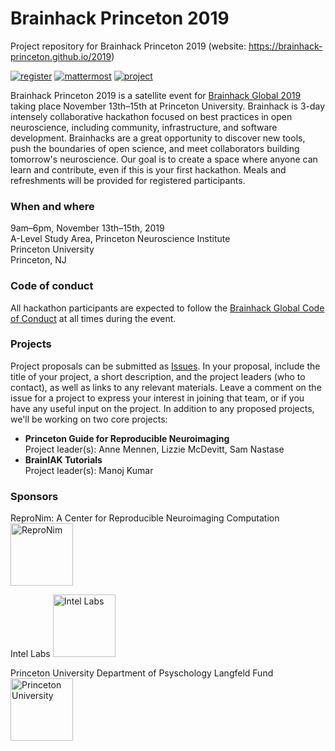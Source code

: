 # Brainhack Princeton 2019
Project repository for Brainhack Princeton 2019 (website: https://brainhack-princeton.github.io/2019)

[![register](https://img.shields.io/badge/brainhack-register-orange)](https://forms.gle/rNYuaaYHiYN9mGiA6)
[![mattermost](https://img.shields.io/badge/brainhack-mattermost-orange)](https://mattermost.brainhack.org)
[![project](https://img.shields.io/badge/brainhack-project-orange)](https://github.com/brainhack-princeton/brainhack-princeton-2019/issues)

Brainhack Princeton 2019 is a satellite event for [Brainhack Global 2019](http://www.brainhack.org/global2019/) taking place November 13th–15th at Princeton University. Brainhack is 3-day intensely collaborative hackathon focused on best practices in open neuroscience, including community, infrastructure, and software development. Brainhacks are a great opportunity to discover new tools, push the boundaries of open science, and meet collaborators building tomorrow's neuroscience. Our goal is to create a space where anyone can learn and contribute, even if this is your first hackathon. Meals and refreshments will be provided for registered participants.

### When and where
9am–6pm, November 13th–15th, 2019  
A-Level Study Area, Princeton Neuroscience Institute  
Princeton University  
Princeton, NJ  

### Code of conduct
All hackathon participants are expected to follow the [Brainhack Global Code of Conduct](http://www.brainhack.org/code-of-conduct.html) at all times during the event.

### Projects
Project proposals can be submitted as [Issues](https://github.com/brainhack-princeton/brainhack-princeton-2019/issues). In your proposal, include the title of your project, a short description, and the project leaders (who to contact), as well as links to any relevant materials. Leave a comment on the issue for a project to express your interest in joining that team, or if you have any useful input on the project. In addition to any proposed projects, we'll be working on two core projects:

* **Princeton Guide for Reproducible Neuroimaging**  
Project leader(s): Anne Mennen, Lizzie McDevitt, Sam Nastase
* **BrainIAK Tutorials**  
Project leader(s): Manoj Kumar

### Sponsors
ReproNim: A Center for Reproducible Neuroimaging Computation
<img src="https://www.repronim.org/images/logo-square-256.png" alt="ReproNim" width="100"/>

Intel Labs
<img src="https://upload.wikimedia.org/wikipedia/commons/thumb/c/c9/Intel-logo.svg/200px-Intel-logo.svg.png" alt="Intel Labs" width="100"/>

Princeton University Department of Psyschology Langfeld Fund
<img src="https://upload.wikimedia.org/wikipedia/commons/f/f1/Princetonshieldlarge.png" alt="Princeton University" width="100"/>

